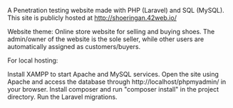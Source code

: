 A Penetration testing website made with PHP (Laravel) and SQL (MySQL). This site is publicly hosted at http://shoeringan.42web.io/

Website theme: Online store website for selling and buying shoes. The admin/owner of the website is the sole seller, while other users are automatically assigned as customers/buyers.

For local hosting:

Install XAMPP to start Apache and MySQL services.
Open the site using Apache and access the database through http://localhost/phpmyadmin/ in your browser.
Install composer and run "composer install" in the project directory.
Run the Laravel migrations.